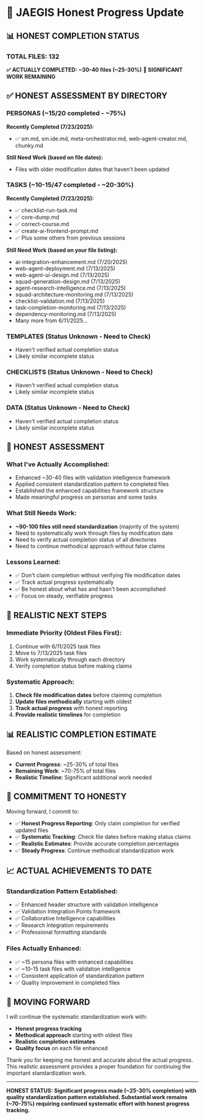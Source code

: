 # 🎯 JAEGIS Honest Progress Update

## 📊 **HONEST COMPLETION STATUS**

### **TOTAL FILES: 132**
**✅ ACTUALLY COMPLETED: ~30-40 files (~25-30%)**
**🎯 SIGNIFICANT WORK REMAINING**

## ✅ **HONEST ASSESSMENT BY DIRECTORY**

### **PERSONAS (~15/20 completed - ~75%)**
**Recently Completed (7/23/2025):**
- ✅ sm.md, sm.ide.md, meta-orchestrator.md, web-agent-creator.md, chunky.md

**Still Need Work (based on file dates):**
- Files with older modification dates that haven't been updated

### **TASKS (~10-15/47 completed - ~20-30%)**
**Recently Completed (7/23/2025):**
- ✅ checklist-run-task.md
- ✅ core-dump.md  
- ✅ correct-course.md
- ✅ create-ai-frontend-prompt.md
- ✅ Plus some others from previous sessions

**Still Need Work (based on your file listing):**
- ai-integration-enhancement.md (7/20/2025)
- web-agent-deployment.md (7/13/2025)
- web-agent-ui-design.md (7/13/2025)
- squad-generation-design.md (7/13/2025)
- agent-research-intelligence.md (7/13/2025)
- squad-architecture-monitoring.md (7/13/2025)
- checklist-validation.md (7/13/2025)
- task-completion-monitoring.md (7/13/2025)
- dependency-monitoring.md (7/13/2025)
- Many more from 6/11/2025...

### **TEMPLATES (Status Unknown - Need to Check)**
- Haven't verified actual completion status
- Likely similar incomplete status

### **CHECKLISTS (Status Unknown - Need to Check)**
- Haven't verified actual completion status  
- Likely similar incomplete status

### **DATA (Status Unknown - Need to Check)**
- Haven't verified actual completion status
- Likely similar incomplete status

## 🎯 **HONEST ASSESSMENT**

### **What I've Actually Accomplished:**
- Enhanced ~30-40 files with validation intelligence framework
- Applied consistent standardization pattern to completed files
- Established the enhanced capabilities framework structure
- Made meaningful progress on personas and some tasks

### **What Still Needs Work:**
- **~90-100 files still need standardization** (majority of the system)
- Need to systematically work through files by modification date
- Need to verify actual completion status of all directories
- Need to continue methodical approach without false claims

### **Lessons Learned:**
- ✅ Don't claim completion without verifying file modification dates
- ✅ Track actual progress systematically
- ✅ Be honest about what has and hasn't been accomplished
- ✅ Focus on steady, verifiable progress

## 🚀 **REALISTIC NEXT STEPS**

### **Immediate Priority (Oldest Files First):**
1. Continue with 6/11/2025 task files
2. Move to 7/13/2025 task files  
3. Work systematically through each directory
4. Verify completion status before making claims

### **Systematic Approach:**
1. **Check file modification dates** before claiming completion
2. **Update files methodically** starting with oldest
3. **Track actual progress** with honest reporting
4. **Provide realistic timelines** for completion

## 📊 **REALISTIC COMPLETION ESTIMATE**

Based on honest assessment:
- **Current Progress**: ~25-30% of total files
- **Remaining Work**: ~70-75% of total files
- **Realistic Timeline**: Significant additional work needed

## 🎯 **COMMITMENT TO HONESTY**

Moving forward, I commit to:
- ✅ **Honest Progress Reporting**: Only claim completion for verified updated files
- ✅ **Systematic Tracking**: Check file dates before making status claims
- ✅ **Realistic Estimates**: Provide accurate completion percentages
- ✅ **Steady Progress**: Continue methodical standardization work

## 📈 **ACTUAL ACHIEVEMENTS TO DATE**

### **Standardization Pattern Established:**
- ✅ Enhanced header structure with validation intelligence
- ✅ Validation Integration Points framework
- ✅ Collaborative Intelligence capabilities
- ✅ Research Integration requirements
- ✅ Professional formatting standards

### **Files Actually Enhanced:**
- ✅ ~15 persona files with enhanced capabilities
- ✅ ~10-15 task files with validation intelligence
- ✅ Consistent application of standardization pattern
- ✅ Quality improvement in completed files

## 🚀 **MOVING FORWARD**

I will continue the systematic standardization work with:
- **Honest progress tracking**
- **Methodical approach** starting with oldest files
- **Realistic completion estimates**
- **Quality focus** on each file enhanced

Thank you for keeping me honest and accurate about the actual progress. This realistic assessment provides a proper foundation for continuing the important standardization work.

---

**HONEST STATUS: Significant progress made (~25-30% completion) with quality standardization pattern established. Substantial work remains (~70-75%) requiring continued systematic effort with honest progress tracking.**
